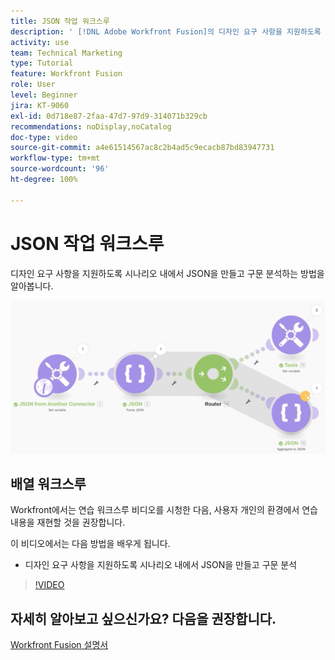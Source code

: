 ```yaml
---
title: JSON 작업 워크스루
description: ' [!DNL Adobe Workfront Fusion]의 디자인 요구 사항을 지원하도록 시나리오 내에서 JSON을 만들고 구문 분석하는 방법을 알아봅니다.'
activity: use
team: Technical Marketing
type: Tutorial
feature: Workfront Fusion
role: User
level: Beginner
jira: KT-9060
exl-id: 0d718e87-2faa-47d7-97d9-314071b329cb
recommendations: noDisplay,noCatalog
doc-type: video
source-git-commit: a4e61514567ac8c2b4ad5c9ecacb87bd83947731
workflow-type: tm+mt
source-wordcount: '96'
ht-degree: 100%

---
```


# JSON 작업 워크스루

디자인 요구 사항을 지원하도록 시나리오 내에서 JSON을 만들고 구문 분석하는 방법을 알아봅니다.

![Fusion 시나리오의 이미지](assets/final-functional-bits-and-bobs-2.png)

## 배열 워크스루

Workfront에서는 연습 워크스루 비디오를 시청한 다음, 사용자 개인의 환경에서 연습 내용을 재현할 것을 권장합니다.

이 비디오에서는 다음 방법을 배우게 됩니다.

* 디자인 요구 사항을 지원하도록 시나리오 내에서 JSON을 만들고 구문 분석

>[!VIDEO](https://video.tv.adobe.com/v/335301/?quality=12&learn=on)



## 자세히 알아보고 싶으신가요? 다음을 권장합니다.

[Workfront Fusion 설명서](https://experienceleague.adobe.com/docs/workfront/using/adobe-workfront-fusion/workfront-fusion-2.html?lang=ko-KR)

